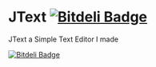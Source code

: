 JText [![Bitdeli Badge](https://d2weczhvl823v0.cloudfront.net/GOGO98901/jtext/trend.png)](https://bitdeli.com/free "Bitdeli Badge")
=====

JText a Simple Text Editor I made


[![Bitdeli Badge](https://d2weczhvl823v0.cloudfront.net/GOGO98901/jtext/trend.png)](https://bitdeli.com/free "Bitdeli Badge")

